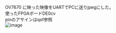 OV7670 に映った映像をUARTでPCに送りjpegにした。<br>
使ったFPGAボードDE0cv<br>
pinのアサインはqsf参照<br>
![image](https://github.com/user-attachments/assets/7675e224-16c4-435f-83b7-8f232ae32beb)

